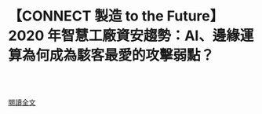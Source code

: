 # 【CONNECT 製造 to the Future】2020 年智慧工廠資安趨勢：AI、邊緣運算為何成為駭客最愛的攻擊弱點？

<!--more-->
<!--155-->
<br><br/>

[閱讀全文](https://buzzorange.com/techorange/2019/10/07/iiot-security-trends-2020/)



